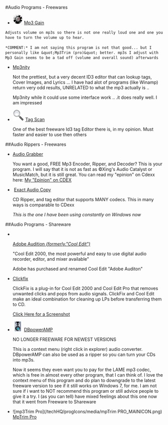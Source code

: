 #Audio Programs - Freewares



-	 <img src="/techHQ/progIcons/media/MP3GainGUI_APPICON.png" alt="Mp3 Gain" width="32" height="32" class="iconsLeft" /> [Mp3 Gain](http://mp3gain.sourceforge.net/)
     
	Adjusts volume on mp3s so there is not one really loud one and one you have to turn the volume up to hear. 
	           
	*COMMENT:* I am not saying this program is not that good... but I personally like &quot;Mp3Trim (pro)&quot; better. mp3s I adjust with Mp3 Gain seems to be a tad off (volume and overall sound) afterwards
      
      
-	[Mp3nity](http://www.littlelan.com/mp3nity)

	Not the prettiest, but a very decent ID3 editor that can lookup tags, Cover Images, and Lyrics ... I have had alot of programs (like Winamp) return very odd results, UNRELATED to what the mp3 actually is ..
	
	Mp3nity while it could use some interface work .. .it does really well. I am impressed
      
     
  
- ![Tag Scan Icon](/techHQ/progIcons/media/Tagscan_MAINICON.png)  [Tag Scan](http://www.xdlab.ru/en/index.htm)

	One of the best freeware Id3 tag Editor there is, in my opinion. Must faster and easier to use then others 
  
     
##Audio Rippers - Freewares

-	[Audio Grabber](http://www.audiograbber.com-us.net/) 

	You want a good, FREE Mp3 Encoder, Ripper, and Decoder? This is your program. I will say that it is not as fast as &copy;Xing's Audio Catalyst or MusicMatch, but it is still great. You can read my &quot;epinion&quot; on Cdexx here: <a href= "http://www.epinions.com/./cmd-review-5995-B605AE8-3A3833C0-prod1"> My &quot;Epinion&quot; on CDEX</a>
     

-	![]()  [Exact Audio Copy](http://www.exactaudiocopy.de/) 

	CD Ripper, and tag editor that supports MANY codecs. This in many ways is comparable to CDexx
    
	*This is the one I have been using constantly on Windows now*


##Audio Programs - Shareware


-	![]()  []() 
    <div class="progTablesName"><a href="http://www.adobe.com/products/audition/" target="_blank">Adobe Audition <em> (formerly.&quot;Cool Edit&quot;)</em></a></div>


	&quot;Cool Edit 2000, the most powerful and easy to use digital audio recorder, editor, and mixer available&quot; 
	         
	Adobe has purchased and renamed Cool Edit &quot;Adobe Auditon&quot;
	      

-	[Clickfix](http://www.jdklein.com/clickfix/index.htm) 

	ClickFix is a plug-in for Cool Edit 2000 and Cool Edit Pro that removes unwanted clicks and pops from audio signals.  ClickFix and Cool Edit make an ideal combination for cleaning up LPs before transferring them to CD.
         
	<a href="../../screenshots/multimedia/clickfix_screen.gif" target="_blank"> Click Here for a Screenshot </a>
     

-	![dbPowerAmp Icon](/techHQ/progIcons/media/converters/755__dBpowerAMP.gif)  [DBpowerAMP](http://www.dbpoweramp.com/) 

	NO LONGER FREEWARE FOR NEWEST VERSIONS
	         
	 This is a context menu (right click in explorer) audio converter.&nbsp; DBpowerAMP can also be used as a ripper so you can turn your CDs into mp3s.
	         
	 Now it seems they even want you to pay for the LAME mp3 codec, which is free in almost every other program, that I can think of. I love the context menu of this program and do plan to downgrade to the latest freeware version to see if it still works on Windows 7, for me. I am not sure if i want to NOT recommend this program or still advice people to give it a try. I (as you can tell) have mixed feelings about this one now that it went from Freeware to Shareware
	   

-	![mp3Trim Pro](/techHQ/progIcons/media/mpTrim PRO_MAINICON.png)  [MpTrim Pro](http://www.mptrim.com/mpTrimPRO.html) 